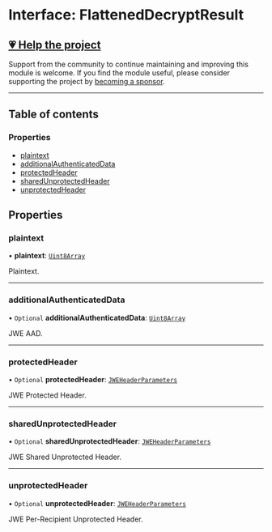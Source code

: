 # Interface: FlattenedDecryptResult

## [💗 Help the project](https://github.com/sponsors/panva)

Support from the community to continue maintaining and improving this module is welcome. If you find the module useful, please consider supporting the project by [becoming a sponsor](https://github.com/sponsors/panva).

---

## Table of contents

### Properties

- [plaintext](types.FlattenedDecryptResult.md#plaintext)
- [additionalAuthenticatedData](types.FlattenedDecryptResult.md#additionalauthenticateddata)
- [protectedHeader](types.FlattenedDecryptResult.md#protectedheader)
- [sharedUnprotectedHeader](types.FlattenedDecryptResult.md#sharedunprotectedheader)
- [unprotectedHeader](types.FlattenedDecryptResult.md#unprotectedheader)

## Properties

### plaintext

• **plaintext**: [`Uint8Array`]( https://developer.mozilla.org/en-US/docs/Web/JavaScript/Reference/Global_Objects/Uint8Array )

Plaintext.

___

### additionalAuthenticatedData

• `Optional` **additionalAuthenticatedData**: [`Uint8Array`]( https://developer.mozilla.org/en-US/docs/Web/JavaScript/Reference/Global_Objects/Uint8Array )

JWE AAD.

___

### protectedHeader

• `Optional` **protectedHeader**: [`JWEHeaderParameters`](types.JWEHeaderParameters.md)

JWE Protected Header.

___

### sharedUnprotectedHeader

• `Optional` **sharedUnprotectedHeader**: [`JWEHeaderParameters`](types.JWEHeaderParameters.md)

JWE Shared Unprotected Header.

___

### unprotectedHeader

• `Optional` **unprotectedHeader**: [`JWEHeaderParameters`](types.JWEHeaderParameters.md)

JWE Per-Recipient Unprotected Header.

